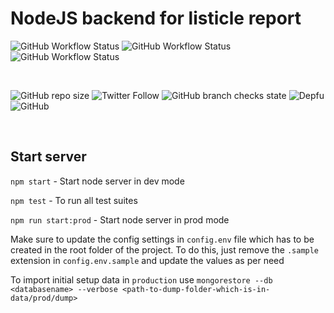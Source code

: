 # NodeJS backend for listicle report

![GitHub Workflow Status](https://img.shields.io/github/workflow/status/eric-stanley/listicle/api-test?label=api-test&logo=github&style=for-the-badge)
![GitHub Workflow Status](https://img.shields.io/github/workflow/status/eric-stanley/listicle/e2e-test?label=e2e-test&logo=github&style=for-the-badge)
![GitHub Workflow Status](https://img.shields.io/github/workflow/status/eric-stanley/listicle/load-test?label=load-test&logo=github&style=for-the-badge)

<br />

![GitHub repo size](https://img.shields.io/github/repo-size/eric-stanley/listicle?logo=github&style=for-the-badge)
![Twitter Follow](https://img.shields.io/twitter/follow/ericstanley84?logo=twitter&style=for-the-badge)
![GitHub branch checks state](https://img.shields.io/github/checks-status/eric-stanley/listicle/main?logo=github&style=for-the-badge)
![Depfu](https://img.shields.io/depfu/dependencies/github/eric-stanley/listicle?logo=github&style=for-the-badge)
![GitHub](https://img.shields.io/github/license/eric-stanley/listicle?style=for-the-badge)

<br />

## Start server

`npm start` - Start node server in dev mode

`npm test` - To run all test suites

`npm run start:prod` - Start node server in prod mode

Make sure to update the config settings in `config.env` file which has to be created in the root folder of the project. To do this, just remove the `.sample` extension in `config.env.sample` and update the values as per need

To import initial setup data in `production` use
`mongorestore --db <databasename> --verbose <path-to-dump-folder-which-is-in-data/prod/dump>`

